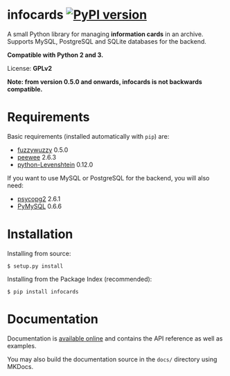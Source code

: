# infocards [![PyPI version](https://img.shields.io/pypi/v/infocards.svg)](https://pypi.python.org/pypi/infocards)

A small Python library for managing **information cards** in an archive. Supports MySQL, PostgreSQL and SQLite databases for the backend.

**Compatible with Python 2 and 3.**

License: **GPLv2**

**Note: from version 0.5.0 and onwards, infocards is not backwards compatible.**

# Requirements

Basic requirements (installed automatically with `pip`) are:

- [fuzzywuzzy](https://github.com/seatgeek/fuzzywuzzy) 0.5.0
- [peewee](https://github.com/coleifer/peewee) 2.6.3
- [python-Levenshtein](https://github.com/ztane/python-Levenshtein/) 0.12.0

If you want to use MySQL or PostgreSQL for the backend, you will also need:

- [psycopg2](http://initd.org/psycopg/) 2.6.1
- [PyMySQL](https://github.com/PyMySQL/PyMySQL) 0.6.6

# Installation

Installing from source:

~~~
$ setup.py install
~~~

Installing from the Package Index (recommended):

~~~
$ pip install infocards
~~~

# Documentation

Documentation is [available online](http://infocards.readthedocs.org) and contains the API reference as well as examples.

You may also build the documentation source in the `docs/` directory using MKDocs.
